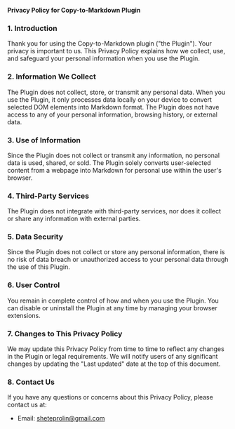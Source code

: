 **Privacy Policy for Copy-to-Markdown Plugin**


### 1. Introduction

Thank you for using the Copy-to-Markdown plugin ("the Plugin"). Your privacy is important to us. This Privacy Policy explains how we collect, use, and safeguard your personal information when you use the Plugin.

### 2. Information We Collect

The Plugin does not collect, store, or transmit any personal data. When you use the Plugin, it only processes data locally on your device to convert selected DOM elements into Markdown format. The Plugin does not have access to any of your personal information, browsing history, or external data.

### 3. Use of Information

Since the Plugin does not collect or transmit any information, no personal data is used, shared, or sold. The Plugin solely converts user-selected content from a webpage into Markdown for personal use within the user's browser.

### 4. Third-Party Services

The Plugin does not integrate with third-party services, nor does it collect or share any information with external parties.

### 5. Data Security

Since the Plugin does not collect or store any personal information, there is no risk of data breach or unauthorized access to your personal data through the use of this Plugin.

### 6. User Control

You remain in complete control of how and when you use the Plugin. You can disable or uninstall the Plugin at any time by managing your browser extensions.

### 7. Changes to This Privacy Policy

We may update this Privacy Policy from time to time to reflect any changes in the Plugin or legal requirements. We will notify users of any significant changes by updating the "Last updated" date at the top of this document.

### 8. Contact Us

If you have any questions or concerns about this Privacy Policy, please contact us at:

* Email: sheteprolin@gmail.com
